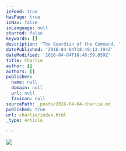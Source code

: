 ```yaml
---
inFeed: true
hasPage: true
inNav: false
inLanguage: null
starred: false
keywords: []
description: 'The Guardian of the Command. '
datePublished: '2016-04-04T18:49:12.194Z'
dateModified: '2016-04-04T18:48:59.859Z'
title: Charlie
author: []
authors: []
publisher:
  name: null
  domain: null
  url: null
  favicon: null
sourcePath: _posts/2016-04-04-charlie.md
published: true
url: charlie/index.html
_type: Article

---
```

![](https://the-grid-user-content.s3-us-west-2.amazonaws.com/e4caf017-7c52-42cc-a5a7-b75e26602fb4.jpg)